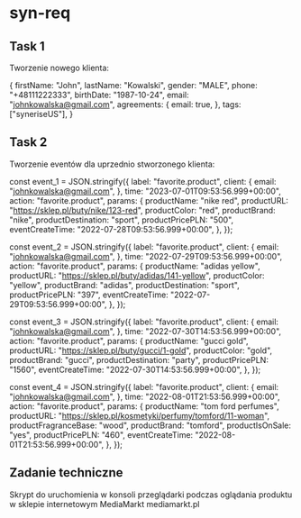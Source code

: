 # syn-req

## Task 1

Tworzenie nowego klienta:

{
  firstName: "John",
  lastName: "Kowalski",
  gender: "MALE",
  phone: "+48111222333",
  birthDate: "1987-10-24",
  email: "johnkowalska@gmail.com",
  agreements: {
    email: true,
  },
  tags: ["syneriseUS"],
}

## Task 2

Tworzenie eventów dla uprzednio stworzonego klienta:

const event_1 = JSON.stringify({
  label: "favorite.product",
  client: {
    email: "johnkowalska@gmail.com",
  },
  time: "2023-07-01T09:53:56.999+00:00",
  action: "favorite.product",
  params: {
    productName: "nike red",
    productURL: "https://sklep.pl/buty/nike/123-red",
    productColor: "red",
    productBrand: "nike",
    productDestination: "sport",
    productPricePLN: "500",
    eventCreateTime: "2022-07-28T09:53:56.999+00:00",
  },
});

const event_2 = JSON.stringify({
  label: "favorite.product",
  client: {
    email: "johnkowalska@gmail.com",
  },
  time: "2022-07-29T09:53:56.999+00:00",
  action: "favorite.product",
  params: {
    productName: "adidas yellow",
    productURL: "https://sklep.pl/buty/adidas/141-yellow",
    productColor: "yellow",
    productBrand: "adidas",
    productDestination: "sport",
    productPricePLN: "397",
    eventCreateTime: "2022-07-29T09:53:56.999+00:00",
  },
});

const event_3 = JSON.stringify({
  label: "favorite.product",
  client: {
    email: "johnkowalska@gmail.com",
  },
  time: "2022-07-30T14:53:56.999+00:00",
  action: "favorite.product",
  params: {
    productName: "gucci gold",
    productURL: "https://sklep.pl/buty/gucci/1-gold",
    productColor: "gold",
    productBrand: "gucci",
    productDestination: "party",
    productPricePLN: "1560",
    eventCreateTime: "2022-07-30T14:53:56.999+00:00",
  },
});

const event_4 = JSON.stringify({
  label: "favorite.product",
  client: {
    email: "johnkowalska@gmail.com",
  },
  time: "2022-08-01T21:53:56.999+00:00",
  action: "favorite.product",
  params: {
    productName: "tom ford perfumes",
    productURL: "https://sklep.pl/kosmetyki/perfumy/tomford/11-woman",
    productFragranceBase: "wood",
    productBrand: "tomford",
    productIsOnSale: "yes",
    productPricePLN: "460",
    eventCreateTime: "2022-08-01T21:53:56.999+00:00",
  },
});

## Zadanie techniczne
Skrypt do uruchomienia w konsoli przeglądarki podczas oglądania produktu w sklepie internetowym MediaMarkt mediamarkt.pl
